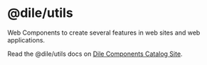 # @dile/utils

Web Components to create several features in web sites and web applications.

Read the @dile/utils docs on [Dile Components Catalog Site](https://dile-components.polydile.com/).

